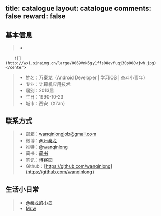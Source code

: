 title: catalogue
layout: catalogue
comments: false
reward: false
---
## 基本信息 ##
> * <center>
		![](http://wx1.sinaimg.cn/large/0069VnN5gy1ffs08evfuqj30p008wjwh.jpg)
	</center>
> * 姓名：万秦龙（Android Developer | 学习iOS | 奋斗小青年）
> * 专业：计算机应用技术
> * 届别：2013届
> * 生日：1990-10-23
> * 城市：西安（Xi'an）

## 联系方式
> * 邮箱：<wanqinlongjob@gmail.com>
> * 微博：[@万秦龙](http://weibo.com/u/5643460167)
> * 推特：[@wanqinlong](https://twitter.com/wanqinlong)
> * 简书：[简书](http://www.jianshu.com/u/d49d8f622a49/)
> * 笔记：[博客园](http://www.cnblogs.com/wanqinlong/)
> * Github：[https://github.com/wanqinlong](https://github.com/wanqinlong)

## 生活小日常
> * [@秦龙的小岛](http://weibo.com/HymanW)
> * [Mr.w](http://y.baidu.com/wanqinlong) 